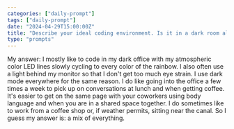 ```yaml
---
categories: ["daily-prompt"]
tags: ["daily-prompt"]
date: "2024-04-29T15:00:00Z"
title: "Describe your ideal coding environment. Is it in a dark room alone? A coffee shop? A nearby park? An actual office?"
type: "prompts"
---
```


My answer: I mostly like to code in my dark office with my atmospheric color LED lines slowly cycling to every color of the rainbow. I also often use a light behind my monitor so that I don't get too much eye strain. I use dark mode everywhere for the same reason. I do like going into the office a few times a week to pick up on conversations at lunch and when getting coffee. It's easier to get on the same page with your coworkers using body language and when you are in a shared space together. I do sometimes like to work from a coffee shop or, if weather permits, sitting near the canal. So I guess my answer is: a mix of everything.
